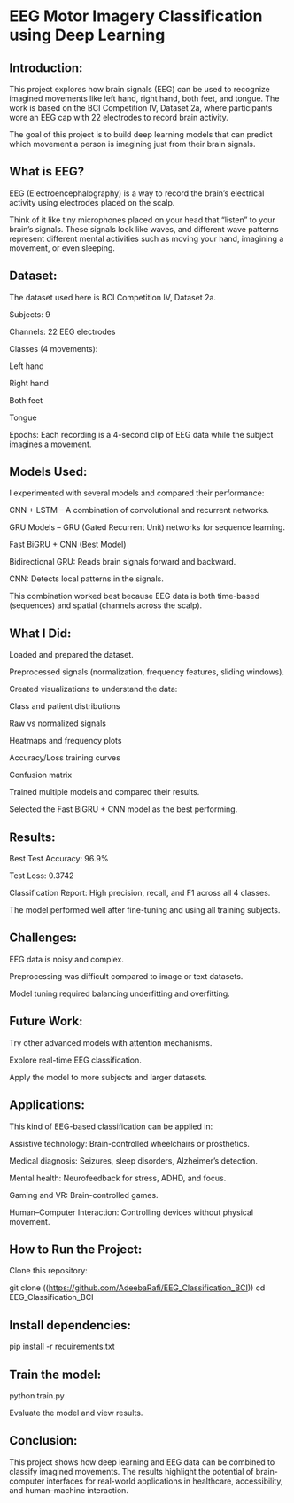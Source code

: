 # EEG Motor Imagery Classification using Deep Learning #
## Introduction: ##

This project explores how brain signals (EEG) can be used to recognize imagined movements like left hand, right hand, both feet, and tongue.
The work is based on the BCI Competition IV, Dataset 2a, where participants wore an EEG cap with 22 electrodes to record brain activity.

The goal of this project is to build deep learning models that can predict which movement a person is imagining just from their brain signals.

## What is EEG? ##

EEG (Electroencephalography) is a way to record the brain’s electrical activity using electrodes placed on the scalp.

Think of it like tiny microphones placed on your head that “listen” to your brain’s signals.
These signals look like waves, and different wave patterns represent different mental activities such as moving your hand, imagining a movement, or even sleeping.

## Dataset: ##

The dataset used here is BCI Competition IV, Dataset 2a.

Subjects: 9

Channels: 22 EEG electrodes

Classes (4 movements):

Left hand

Right hand

Both feet

Tongue

Epochs: Each recording is a 4-second clip of EEG data while the subject imagines a movement.

## Models Used: ##

I experimented with several models and compared their performance:

CNN + LSTM – A combination of convolutional and recurrent networks.

GRU Models – GRU (Gated Recurrent Unit) networks for sequence learning.

Fast BiGRU + CNN (Best Model)

Bidirectional GRU: Reads brain signals forward and backward.

CNN: Detects local patterns in the signals.

This combination worked best because EEG data is both time-based (sequences) and spatial (channels across the scalp).

## What I Did: ##

Loaded and prepared the dataset.

Preprocessed signals (normalization, frequency features, sliding windows).

Created visualizations to understand the data:

Class and patient distributions

Raw vs normalized signals

Heatmaps and frequency plots

Accuracy/Loss training curves

Confusion matrix

Trained multiple models and compared their results.

Selected the Fast BiGRU + CNN model as the best performing.

## Results: ##

Best Test Accuracy: 96.9%

Test Loss: 0.3742

Classification Report: High precision, recall, and F1 across all 4 classes.

The model performed well after fine-tuning and using all training subjects.

## Challenges: ##

EEG data is noisy and complex.

Preprocessing was difficult compared to image or text datasets.

Model tuning required balancing underfitting and overfitting.

## Future Work: ##

Try other advanced models with attention mechanisms.

Explore real-time EEG classification.

Apply the model to more subjects and larger datasets.

## Applications: ##

This kind of EEG-based classification can be applied in:

Assistive technology: Brain-controlled wheelchairs or prosthetics.

Medical diagnosis: Seizures, sleep disorders, Alzheimer’s detection.

Mental health: Neurofeedback for stress, ADHD, and focus.

Gaming and VR: Brain-controlled games.

Human–Computer Interaction: Controlling devices without physical movement.

## How to Run the Project:

Clone this repository:

git clone ((https://github.com/AdeebaRafi/EEG_Classification_BCI))
cd EEG_Classification_BCI


## Install dependencies:

pip install -r requirements.txt


## Train the model:

python train.py

Evaluate the model and view results.

## Conclusion:

This project shows how deep learning and EEG data can be combined to classify imagined movements.
The results highlight the potential of brain-computer interfaces for real-world applications in healthcare, accessibility, and human–machine interaction.

